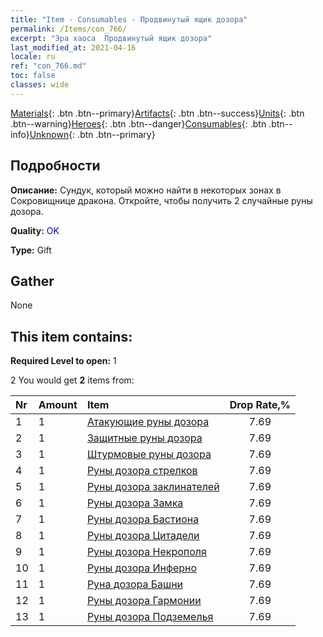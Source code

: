 ```yaml
---
title: "Item - Consumables - Продвинутый ящик дозора"
permalink: /Items/con_766/
excerpt: "Эра хаоса  Продвинутый ящик дозора"
last_modified_at: 2021-04-16
locale: ru
ref: "con_766.md"
toc: false
classes: wide
---
```

 [Materials](/ru/Items/){: .btn .btn--primary}[Artifacts](/ru/Items/Artifacts/){: .btn .btn--success}[Units](/ru/Items/Units/){: .btn .btn--warning}[Heroes](/ru/Items/Heroes/){: .btn .btn--danger}[Consumables](/ru/Items/Consumables/){: .btn .btn--info}[Unknown](/ru/Items/Unknown/){: .btn .btn--primary}

## Подробности
 **Описание:** Сундук, который можно найти в некоторых зонах в Сокровищнице дракона. Откройте, чтобы получить 2 случайные руны дозора.

 **Quality:** <span style="color: #0000CD">OK</span>

 **Type:** Gift

## Gather

  None

## This item contains:

 **Required Level to open:** 1

 2 You would get **2** items  from:

  | Nr | Amount |     Item    | Drop Rate,% |
  |:---|:-------|:------------|:---------:|
  | 1 | 1 | [Атакующие руны дозора](/ru/Items/con_734/) | 7.69 | 
  | 2 | 1 | [Защитные руны дозора](/ru/Items/con_739/) | 7.69 | 
  | 3 | 1 | [Штурмовые руны дозора](/ru/Items/con_741/) | 7.69 | 
  | 4 | 1 | [Руны дозора стрелков](/ru/Items/con_742/) | 7.69 | 
  | 5 | 1 | [Руны дозора заклинателей](/ru/Items/con_746/) | 7.69 | 
  | 6 | 1 | [Руны дозора Замка](/ru/Items/con_752/) | 7.69 | 
  | 7 | 1 | [Руны дозора Бастиона](/ru/Items/con_753/) | 7.69 | 
  | 8 | 1 | [Руны дозора Цитадели](/ru/Items/con_754/) | 7.69 | 
  | 9 | 1 | [Руны дозора Некрополя](/ru/Items/con_755/) | 7.69 | 
  | 10 | 1 | [Руны дозора Инферно](/ru/Items/con_777/) | 7.69 | 
  | 11 | 1 | [Руна дозора Башни](/ru/Items/con_785/) | 7.69 | 
  | 12 | 1 | [Руны дозора Гармонии](/ru/Items/con_791/) | 7.69 | 
  | 13 | 1 | [Руны дозора Подземелья](/ru/Items/con_792/) | 7.69 | 
